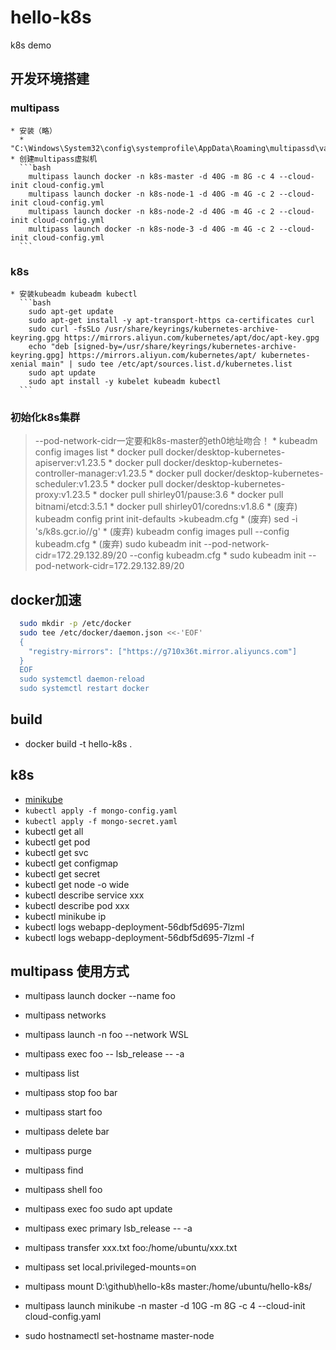 # hello-k8s
k8s demo

## 开发环境搭建
  ### multipass
    * 安装（略）
      * "C:\Windows\System32\config\systemprofile\AppData\Roaming\multipassd\vault\instances"
    * 创建multipass虚拟机
      ```bash
        multipass launch docker -n k8s-master -d 40G -m 8G -c 4 --cloud-init cloud-config.yml
        multipass launch docker -n k8s-node-1 -d 40G -m 4G -c 2 --cloud-init cloud-config.yml
        multipass launch docker -n k8s-node-2 -d 40G -m 4G -c 2 --cloud-init cloud-config.yml
        multipass launch docker -n k8s-node-3 -d 40G -m 4G -c 2 --cloud-init cloud-config.yml
      ```
  ### k8s 
    * 安装kubeadm kubeadm kubectl
      ```bash
        sudo apt-get update
        sudo apt-get install -y apt-transport-https ca-certificates curl
        sudo curl -fsSLo /usr/share/keyrings/kubernetes-archive-keyring.gpg https://mirrors.aliyun.com/kubernetes/apt/doc/apt-key.gpg
        echo "deb [signed-by=/usr/share/keyrings/kubernetes-archive-keyring.gpg] https://mirrors.aliyun.com/kubernetes/apt/ kubernetes-xenial main" | sudo tee /etc/apt/sources.list.d/kubernetes.list
        sudo apt update
        sudo apt install -y kubelet kubeadm kubectl
      ```
  ### 初始化k8s集群
  > --pod-network-cidr一定要和k8s-master的eth0地址吻合！
    * kubeadm config images list
    * docker pull docker/desktop-kubernetes-apiserver:v1.23.5
    * docker pull docker/desktop-kubernetes-controller-manager:v1.23.5
    * docker pull docker/desktop-kubernetes-scheduler:v1.23.5
    * docker pull docker/desktop-kubernetes-proxy:v1.23.5
    * docker pull shirley01/pause:3.6
    * docker pull bitnami/etcd:3.5.1
    * docker pull shirley01/coredns:v1.8.6
    * (废弃) kubeadm config print init-defaults >kubeadm.cfg
    * (废弃) sed -i 's/k8s.gcr.io//g'
    * (废弃) kubeadm config images pull --config kubeadm.cfg
    * (废弃) sudo kubeadm init --pod-network-cidr=172.29.132.89/20 --config kubeadm.cfg
    * sudo kubeadm init --pod-network-cidr=172.29.132.89/20

## docker加速
  ```bash
    sudo mkdir -p /etc/docker
    sudo tee /etc/docker/daemon.json <<-'EOF'
    {
      "registry-mirrors": ["https://g710x36t.mirror.aliyuncs.com"]
    }
    EOF
    sudo systemctl daemon-reload
    sudo systemctl restart docker
  ```
## build
* docker build -t hello-k8s .

## k8s
* [minikube](https://minikube.sigs.k8s.io/docs/start/)
* `kubectl apply -f mongo-config.yaml`
* `kubectl apply -f mongo-secret.yaml`
* kubectl get all
* kubectl get pod
* kubectl get svc
* kubectl get configmap
* kubectl get secret
* kubectl get node -o wide
* kubectl describe service xxx
* kubectl describe pod xxx
* kubectl minikube ip
* kubectl logs webapp-deployment-56dbf5d695-7lzml
* kubectl logs webapp-deployment-56dbf5d695-7lzml -f

## multipass 使用方式
  * multipass launch docker --name foo
  * multipass networks
  * multipass launch -n foo --network WSL
  * multipass exec foo -- lsb_release -- -a
  * multipass list
  * multipass stop foo bar
  * multipass start foo
  * multipass delete bar
  * multipass purge
  * multipass find
  * multipass shell foo
  * multipass exec foo sudo apt update
  * multipass exec primary lsb_release -- -a
  * multipass transfer xxx.txt foo:/home/ubuntu/xxx.txt
  * multipass set local.privileged-mounts=on
  * multipass mount D:\github\hello-k8s master:/home/ubuntu/hello-k8s/
  * multipass launch minikube -n master -d 10G -m 8G -c 4 --cloud-init cloud-config.yaml

  * sudo hostnamectl set-hostname master-node

